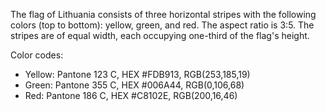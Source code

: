The flag of Lithuania consists of three horizontal stripes with the following colors (top to bottom): yellow, green, and red. The aspect ratio is 3:5. The stripes are of equal width, each occupying one-third of the flag's height.

Color codes:
- Yellow: Pantone 123 C, HEX #FDB913, RGB(253,185,19)
- Green: Pantone 355 C, HEX #006A44, RGB(0,106,68)
- Red: Pantone 186 C, HEX #C8102E, RGB(200,16,46)